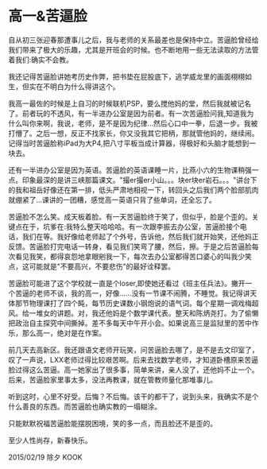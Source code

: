 # 高一&苦逼脸

自从初三张迎春那遭事儿之后，我与老师的关系最差也是保持中立。苦逼脸曾经给我们带来了极大的乐趣，尤其是开班会的时候。也不断地用一些无法读取的方法管着我们:确实不会教。

我还记得苦逼脸讲她考历史作弊，把书垫在屁股底下，逃学威龙里的画面栩栩如生，但实在不明白为什么得讲这个。

我高一最佐的时候是上自习的时候联机PSP，要么搅他妈的堂，然后我就被记名了。前者玩的不透风，有一半进办公室是因为前者。有一次苦逼脸问我,知道我为什么叫你来啊，我说，老师，是不是因为纪律...然后心口中一拳，后退一步。我被打懵了。之后一想，反正不找家长，你又没我其它把柄，那就管他妈的，继续闹。记得当时苦逼脸称iPad为大P4,把八寸平板当成计算器，得极好和头脑才能想到一块去。

还有一半进办公室是因为英语。苦逼脸的英语课睡一片，比燕小六的生物课稍强一点。印象最深的是讲三峡那篇课文。"撮er撮er小山。。。块er块er岩石。。。"讲台下的我和祖岳好像还在第一排，低头严肃地相视一下，转回头之后我们两个脸部肌肉就绷紧了...课讲的一团糟，感觉高一英语只背了些单词，还全忘了。

苦逼脸不怎么笑。成天板着脸。有一天苦逼脸终于笑了，但似乎，脸是个歪的。关键点在于，坑爹在:我特么整天哈哈哈。有一次跟李振去办公室，苦逼脸接个电话，我们在等。我好像给老师起了个外号，告诉他，然后我们就开始笑，还他妈正反馈。苦逼脸打完电话一转身，看见我们笑弯了腰，然后，擦。于是之后苦逼脸每次看见我笑，都得哀怨地拿眼剜我一下，每次去办公室都得苦口婆心的叫我少笑点，这可能就是"不要高兴，不要悲伤"的最好诠释罢。

苦逼脸可能进了这个学校就一直是个loser,即使她还看过《班主任兵法》。撇开一个苦逼的老师不谈，我的高一，好像……没有一节课不闹腾，不睡觉。我记得讲天体那节物理课打了四个盹，每节历史课数小钢炮说的语气词。每个星期一调戏梅超风。给一堆女的讲题。对，我还他妈是个数学课代表。整天和陈炳尧打。为了偷懒把政治自主探究中间撕掉。差不多每天中午开小会。如果说高三是监狱里的苦中作乐，那么高一，绝对是在作案。

前几天去高新区。我还跟语文老师开玩笑，问苦逼脸去哪了，是不是去文印室了，叹了一声说，LXX老师过得比较艰苦啊。后来去找数学老师，才知道卧槽原来苦逼脸过得这么苦逼。高一她家出了很多事，简单来讲，亲人没了，还他妈不止一个。后来，苦逼脸家里事太多，没法再教课，就在管教师量化那堆事儿。

听到这时，心里不好受。后悔？不后悔。该干的都干了，说到头来，我确实不是个什么善良的东西。而苦逼脸也确实教的一塌糊涂。

只能默默祝福苦逼脸能摆脱困境，笑的多一点，而且脸还不是歪的。

至少人性尚存，新春快乐。

2015/02/19  除夕 KOOK
